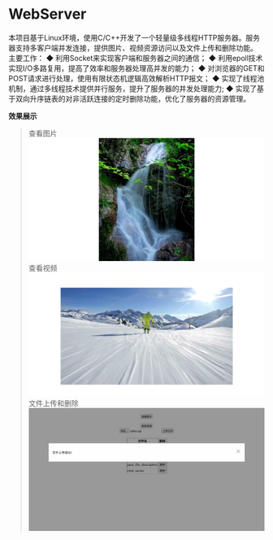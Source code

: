 WebServer
===============
	
本项目基于Linux环境，使用C/C++开发了一个轻量级多线程HTTP服务器。服务器支持多客户端并发连接，提供图片、视频资源访问以及文件上传和删除功能。
主要工作：
◆ 利用Socket来实现客户端和服务器之间的通信；
◆ 利用epoll技术实现I/O多路复用，提高了效率和服务器处理高并发的能力；
◆ 对浏览器的GET和POST请求进行处理，使用有限状态机逻辑高效解析HTTP报文；
◆ 实现了线程池机制，通过多线程技术提供并行服务，提升了服务器的并发处理能力;
◆ 实现了基于双向升序链表的对非活跃连接的定时删除功能，优化了服务器的资源管理。

**效果展示**
> 查看图片
![image](root/picture.png)
> 查看视频
![image](root/video.png)
> 文件上传和删除
![image](root/upload_file.png)

